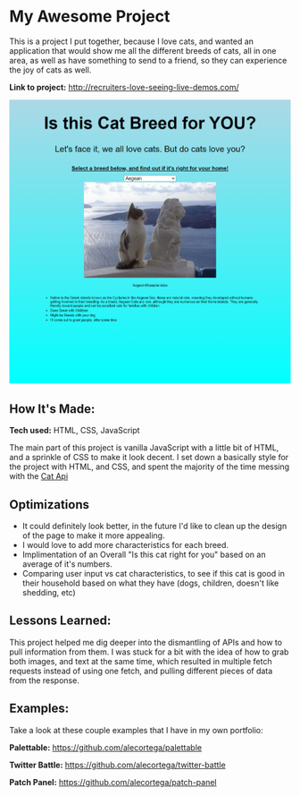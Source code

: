 # My Awesome Project

This is a project I put together, because I love cats, and wanted an application that would show me all the different breeds of cats, all in one area, as well as have something to send to a friend, so they can experience the joy of cats as well.

**Link to project:** http://recruiters-love-seeing-live-demos.com/

![alt tag](/imgs/screencapture-127-0-0-1-5500-index-html-2023-09-09-12_47_24.png)

## How It's Made:

**Tech used:** HTML, CSS, JavaScript

The main part of this project is vanilla JavaScript with a little bit of HTML, and a sprinkle of CSS to make it look decent. I set down a basically style for the project with HTML, and CSS, and spent the majority of the time messing with the [Cat Api](https://thecatapi.com/)

## Optimizations

- It could definitely look better, in the future I'd like to clean up the design of the page to make it more appealing.
- I would love to add more characteristics for each breed.
- Implimentation of an Overall "Is this cat right for you" based on an average of it's numbers.
- Comparing user input vs cat characteristics, to see if this cat is good in their household based on what they have (dogs, children, doesn't like shedding, etc)

## Lessons Learned:

This project helped me dig deeper into the dismantling of APIs and how to pull information from them. I was stuck for a bit with the idea of how to grab both images, and text at the same time, which resulted in multiple fetch requests instead of using one fetch, and pulling different pieces of data from the response.

## Examples:

Take a look at these couple examples that I have in my own portfolio:

**Palettable:** https://github.com/alecortega/palettable

**Twitter Battle:** https://github.com/alecortega/twitter-battle

**Patch Panel:** https://github.com/alecortega/patch-panel
